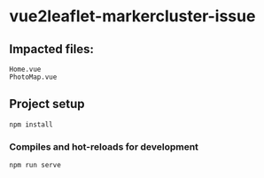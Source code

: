 # vue2leaflet-markercluster-issue

## Impacted files:
```
Home.vue
PhotoMap.vue
```


## Project setup
```
npm install
```

### Compiles and hot-reloads for development
```
npm run serve
```
